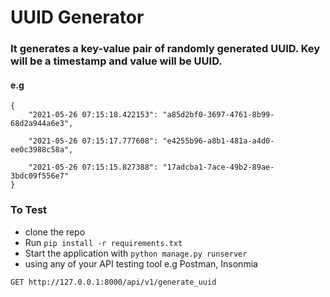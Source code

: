 # UUID Generator

### It generates a key-value pair of randomly generated UUID. Key will be a timestamp and value will be UUID.

#### e.g

```
{
    "2021-05-26 07:15:18.422153": "a85d2bf0-3697-4761-8b99-68d2a944a6e3",

    "2021-05-26 07:15:17.777608": "e4255b96-a8b1-481a-a4d0-ee0c3988c58a",

    "2021-05-26 07:15:15.827388": "17adcba1-7ace-49b2-89ae-3bdc09f556e7"
}
```

### To Test

- clone the repo
- Run `pip install -r requirements.txt`
- Start the application with `python manage.py runserver`
- using any of your API testing tool e.g Postman, Insonmia

```
GET http://127.0.0.1:8000/api/v1/generate_uuid
```
